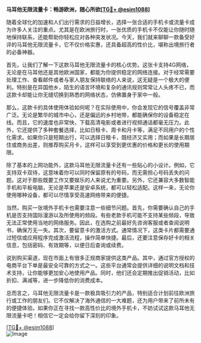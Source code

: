**马耳他无限流量卡：畅游欧洲，随心所欲[[TG💪+ @esim1088](https://t.me/s/esim1088)]**

随着全球化的加速和人们出行需求的日益增长，选择一张合适的手机卡或流量卡成为许多人关注的重点。尤其是在欧洲旅行时，一张优质的手机卡不仅能让你随时随地保持联系，还能帮助你轻松应对各种突发状况。今天，我们就来聊聊一款备受好评的马耳他无限流量卡，它不仅价格实惠，还具备超高的性价比，堪称出境旅行者的必备神器。

首先，让我们了解一下这款马耳他无限流量卡的核心优势。这张卡支持4G网络，无论是在马耳他还是其他欧洲国家，都能为你提供稳定的网络连接。对于经常需要处理工作、查看邮件或者与家人朋友保持联络的人来说，这无疑是一个极大的便利。特别是在异国他乡，陌生的语言环境和复杂的通讯规则常常让人头疼不已，而这款卡却能让你无缝切换到熟悉的网络状态，仿佛置身于家中一般。

那么，这款卡的具体使用体验如何呢？在实际使用中，你会发现它的信号覆盖非常广泛。无论是繁华的城市中心，还是偏远的乡村地带，都能确保你的设备稳定在线。而且，它的速度也非常快，下载高清电影或者进行视频通话都毫无压力。此外，它还提供了多种套餐选择，比如日租卡、周卡和月卡等，满足不同用户的个性化需求。如果你只是短期出行，可以选择日租卡，既经济又实用；而如果是长期居住或商务出差，则推荐购买月卡，这样可以享受到更优惠的价格和更长的使用期限。

除了基本的上网功能外，这款马耳他无限流量卡还有一些贴心的小设计。例如，它支持双卡双待，这意味着你可以同时保留原有的号码，而无需担心号码丢失的问题。这对于那些既要工作又要娱乐的人来说尤为重要。另外，它还兼容大多数智能手机和平板电脑，无论是苹果还是安卓系统，都可以轻松适配。这样一来，无论你使用哪种设备，都可以尽情享受高速网络带来的便捷。

当然，购买一张境外手机卡也需要注意一些细节问题。首先，你需要确认自己的手机是否支持国际漫游以及所使用的频段。有些老款手机可能不支持某些频段，导致无法正常使用当地的网络服务。因此，在选购之前最好先咨询客服或者查阅说明书，确保万无一失。其次，要留意卡的激活方式。通常情况下，这类卡片都需要通过短信或应用程序完成激活流程，操作简单快捷。最后，还要注意保存好卡的相关信息，包括密码、有效期等，以便日后查询或续费。

说到购买渠道，现在市面上有很多正规商家提供这类产品。其中，通过官方授权的电商平台下单是最安全可靠的方式之一。这些平台通常会提供详细的说明文档和技术支持，让你能够更加安心地使用产品。同时，他们还会定期推出促销活动，比如折扣、满减等，进一步降低你的消费成本。

总而言之，马耳他无限流量卡是一款极具吸引力的产品，特别适合计划前往欧洲旅行或工作的朋友们。它不仅解决了海外通信的一大难题，还为用户带来了前所未有的便捷体验。如果你正在寻找一款高性价比的境外手机卡，不妨试试这款马耳他无限流量卡吧！相信它一定会给你留下深刻的印象。

[[TG💪+ @esim1088](https://t.me/s/esim1088)]  
![Image](https://i.postimg.cc/4NQfJmqS/Snipaste-2025-05-13-00-14-12.png)
